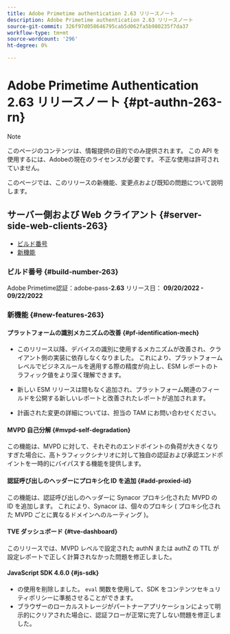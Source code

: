 ```yaml
---
title: Adobe Primetime authentication 2.63 リリースノート
description: Adobe Primetime authentication 2.63 リリースノート
source-git-commit: 326f97d058646795cab5d062fa5b980235f7da37
workflow-type: tm+mt
source-wordcount: '296'
ht-degree: 0%

---
```



# Adobe Primetime Authentication 2.63 リリースノート {#pt-authn-263-rn}

>[!NOTE]
>
>このページのコンテンツは、情報提供の目的でのみ提供されます。 この API を使用するには、Adobeの現在のライセンスが必要です。 不正な使用は許可されていません。

このページでは、このリリースの新機能、変更点および既知の問題について説明します。

## サーバー側および Web クライアント {#server-side-web-clients-263}

* [ビルド番号](#build-number)
* [新機能](#new-features)

### ビルド番号 {#build-number-263}

Adobe Primetime認証：adobe-pass-**2.63**
リリース日： **09/20/2022 - 09/22/2022**

### 新機能 {#new-features-263}

#### プラットフォームの識別メカニズムの改善 {#pf-identification-mech}

* このリリース以降、デバイスの識別に使用するメカニズムが改善され、クライアント側の実装に依存しなくなりました。 これにより、プラットフォームレベルでビジネスルールを適用する際の精度が向上し、ESM レポートのトラフィック値をより深く理解できます。

* 新しい ESM リリースは間もなく追加され、プラットフォーム関連のフィールドを公開する新しいレポートと改善されたレポートが追加されます。

* 計画された変更の詳細については、担当の TAM にお問い合わせください。

#### MVPD 自己分解 {#mvpd-self-degradation}

この機能は、MVPD に対して、それぞれのエンドポイントの負荷が大きくなりすぎた場合に、高トラフィックシナリオに対して独自の認証および承認エンドポイントを一時的にバイパスする機能を提供します。


#### 認証呼び出しのヘッダーにプロキシ化 ID を追加 {#add-proxied-id}

この機能は、認証呼び出しのヘッダーに Synacor プロキシ化された MVPD の ID を追加します。 これにより、Synacor は、個々のプロキシ ( プロキシ化された MVPD ごとに異なるドメインへのルーティング )。


#### TVE ダッシュボード {#tve-dashboard}

このリリースでは、MVPD レベルで設定された authN または authZ の TTL が設定レポートで正しく計算されなかった問題を修正しました。


#### JavaScript SDK 4.6.0 {#js-sdk}

* の使用を削除しました。 `eval` 関数を使用して、SDK をコンテンツセキュリティポリシーに準拠させることができます。
* ブラウザーのローカルストレージがパートナーアプリケーションによって明示的にクリアされた場合に、認証フローが正常に完了しない問題を修正しました。



